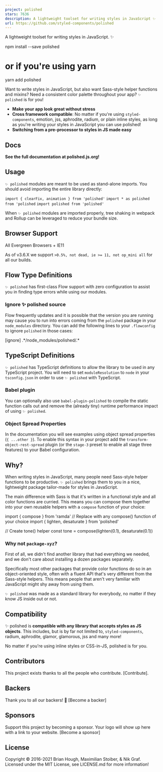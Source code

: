 ```yaml
---
project: polished
stars: 7636
description: A lightweight toolset for writing styles in JavaScript ✨
url: https://github.com/styled-components/polished
---
```


  

A lightweight toolset for writing styles in JavaScript. ✨

npm install --save polished
# or if you're using yarn
yarn add polished

Want to write styles in JavaScript, but also want Sass-style helper functions and mixins? Need a consistent color palette throughout your app? `✨ polished` is for you!

-   **Make your app look great without stress**
-   **Cross framework compatible**: No matter if you're using `styled-components`, emotion, jss, aphrodite, radium, or plain inline styles, as long as you're writing your styles in JavaScript you can use polished!
-   **Switching from a pre-processor to styles in JS made easy**

Docs
----

**See the full documentation at polished.js.org!**

Usage
-----

`✨ polished` modules are meant to be used as stand-alone imports. You should avoid importing the entire library directly:

`import { clearFix, animation } from 'polished'` `import * as polished from 'polished` `import polished from 'polished'`

When `✨ polished` modules are imported properly, tree shaking in webpack and Rollup can be leveraged to reduce your bundle size.

Browser Support
---------------

All Evergreen Browsers + IE11

As of v3.6.X we support `>0.5%, not dead, ie >= 11, not op_mini all` for all our builds.

Flow Type Definitions
---------------------

`✨ polished` has first-class Flow support with zero configuration to assist you in finding type errors while using our modules.

### Ignore ✨ polished source

Flow frequently updates and it is possible that the version you are running may cause you to run into errors coming from the `polished` package in your `node_modules` directory. You can add the following lines to your `.flowconfig` to ignore `polished` in those cases:

\[ignore\]
.\*/node\_modules/polished/.\*

TypeScript Definitions
----------------------

`✨ polished` has TypeScript definitions to allow the library to be used in any TypeScript project. You will need to set `moduleResolution` to `node` in your `tsconfig.json` in order to use `✨ polished` with TypeScript.

### Babel plugin

You can optionally also use `babel-plugin-polished` to compile the static function calls out and remove the (already tiny) runtime performance impact of using `✨ polished`.

### Object Spread Properties

In the documentation you will see examples using object spread properties (`{ ...other }`). To enable this syntax in your project add the `transform-object-rest-spread` plugin (or the `stage-3` preset to enable all stage three features) to your Babel configuration.

Why?
----

When writing styles in JavaScript, many people need Sass-style helper functions to be productive. `✨ polished` brings them to you in a nice, lightweight package tailor-made for styles in JavaScript.

The main difference with Sass is that it's written in a functional style and all color functions are curried. This means you can compose them together into your own reusable helpers with a `compose` function of your choice:

import { compose } from 'ramda' // Replace with any compose() function of your choice
import { lighten, desaturate } from 'polished'

// Create tone() helper
const tone \= compose(lighten(0.1), desaturate(0.1))

### Why not `package-xyz`?

First of all, we didn't find another library that had everything we needed, and we don't care about installing a dozen packages separately.

Specifically most other packages that provide color functions do so in an object-oriented style, often with a fluent API that's very different from the Sass-style helpers. This means people that aren't very familiar with JavaScript might shy away from using them.

`✨ polished` was made as a standard library for everybody, no matter if they know JS inside out or not.

Compatibility
-------------

✨ polished is **compatible with any library that accepts styles as JS objects**. This includes, but is by far not limited to, `styled-components`, radium, aphrodite, glamor, glamorous, jss and many more!

No matter if you're using inline styles or CSS-in-JS, polished is for you.

Contributors
------------

This project exists thanks to all the people who contribute. \[Contribute\].

Backers
-------

Thank you to all our backers! 🙏 \[Become a backer\]

Sponsors
--------

Support this project by becoming a sponsor. Your logo will show up here with a link to your website. \[Become a sponsor\]

License
-------

Copyright © 2016-2021 Brian Hough, Maximilian Stoiber, & Nik Graf. Licensed under the MIT License, see LICENSE.md for more information!
